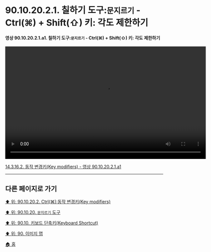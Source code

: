 # 90.10.20.2.1. 칠하기 도구:`문지르기` - Ctrl(⌘) + Shift(⇧) 키: 각도 제한하기

<a id="90-10-20-02-01-a1"></a>

#### 영상 90.10.20.2.1.a1. 칠하기 도구:`문지르기` - Ctrl(⌘) + Shift(⇧) 키: 각도 제한하기
<video controls="controls" width="640" height="360" src="https://github.com/wonder13662/gimp/assets/15767104/462fddf1-76e6-455d-9e45-ba5c42620bed"></video>

[14.3.16.2. 동작 변경키(Key modifiers) - 영상 90.10.20.2.1.a1](./14-03-16-02-key_modifiers.md#90-10-20-02-01-a1)

***

## 다른 페이지로 가기

[⬆️ 위: 90.10.20.2. Ctrl(⌘):동작 변경키(Key modifiers)](./90-10-20-02-00-key_modifier-ctrl.md)

[⬆️ 위: 90.10.20. `문지르기` 도구](./90-10-20-00-perspective_clone.md)

[⬆️ 위: 90.10. 키보드 단축키(Keyboard Shortcut)](./90-10-00-keyboard_shortcut.md)

[⬆️ 위: 90. 이미지 맵](./90-00-image-map.md)

[🏠 홈](./00-home.md)
